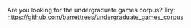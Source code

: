 Are you looking for the undergraduate games corpus? Try: https://github.com/barrettrees/undergraduate_games_corpus

